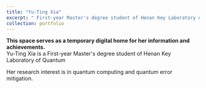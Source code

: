 ```yaml
---
title: "Yu-Ting Xia"
excerpt: " First-year Master's degree student of Henan Key Laboratory of Quantum Information and Cryptography"
collection: portfolio
---
```

**This space serves as a temporary digital home for her information and achievements.**
<br>
Yu-Ting Xia is a First-year Master's degree student of Henan Key Laboratory of Quantum 

Her research interest is in quantum computing and quantum error mitigation.




